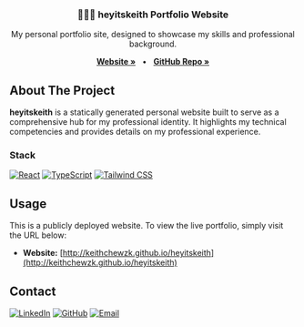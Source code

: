 <h3 align="center">🙋🏻‍♂️ heyitskeith Portfolio Website</h3>

<p align="center">
    My personal portfolio site, designed to showcase my skills and professional background.
</p>

<p align="center">
  <a href="https://keithchewzk.github.io/heyitskeith/"><strong>Website »</strong></a>
  &nbsp;&nbsp;&bull;&nbsp;&nbsp;
  <a href="https://github.com/keithchewzk/heyitskeith"><strong>GitHub Repo »</strong></a>
</p>

## About The Project

**heyitskeith** is a statically generated personal website built to serve as a comprehensive hub for my professional identity. It highlights my technical competencies and provides details on my professional experience.

### Stack

[![React][React.js]][React-url] [![TypeScript][TypeScript.js]][TypeScript-url] [![Tailwind CSS][Tailwind.js]][Tailwind-url]

## Usage

This is a publicly deployed website. To view the live portfolio, simply visit the URL below:

- **Website:** [http://keithchewzk.github.io/heyitskeith](http://keithchewzk.github.io/heyitskeith)

## Contact

[![LinkedIn][LinkedIn.badge]][LinkedIn.url] [![GitHub][GitHub.badge]][GitHub.url] [![Email][Email.badge]][Email.url]

[React.js]: https://img.shields.io/badge/React-20232A?style=for-the-badge&logo=react&logoColor=61DAFB
[React-url]: https://reactjs.org/
[TypeScript.js]: https://img.shields.io/badge/TypeScript-007ACC?style=for-the-badge&logo=typescript&logoColor=white
[TypeScript-url]: https://www.typescriptlang.org/
[Tailwind.js]: https://img.shields.io/badge/Tailwind_CSS-06B6D4?style=for-the-badge&logo=tailwindcss&logoColor=white
[Tailwind-url]: https://tailwindcss.com/
[LinkedIn.badge]: https://img.shields.io/badge/-LinkedIn-0077B5?style=for-the-badge&logo=linkedin&logoColor=white
[LinkedIn.url]: https://www.linkedin.com/in/keithchewzikai
[GitHub.badge]: https://img.shields.io/badge/GitHub-100000?style=for-the-badge&logo=github&logoColor=white
[GitHub.url]: https://github.com/keithchewzk
[Email.badge]: https://img.shields.io/badge/Gmail-D14836?style=for-the-badge&logo=gmail&logoColor=white
[Email.url]: mailto:keithchewzk@gmail.com

